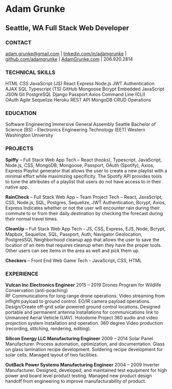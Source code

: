 # Adam Grunke
## Seattle, WA		Full Stack Web Developer		

### CONTACT
<adam.grunke@gmail.com> | [linkedin.com/in/adamgrunke](https://www.linkedin.com/in/adamgrunke/) | [github.com/adamgrunke](https://github.com/adamgrunke) | [AdamGrunke.com](adamgrunke.com) | 206.920.2814

### TECHNICAL SKILLS
 HTML 	   CSS	       JavaScript (JS)	   React	   Express		   Node.js		   JWT Authentication  
 AJAX	   SQL	       Typescript (TS)	   GitHub	   Mongoose	       Bcrypt 		   Embedded JavaScript 
 JSON	   Git	       PostgreSQL	       Django	   Passport 	   Axios		   Command Line (CLI)  
 OAuth	   Agile	   Sequelize	       Heroku	   REST API 	   MongoDB	       CRUD Operations     

### EDUCATION
Software Engineering Immersive 						General Assembly Seattle
Bachelor of Science (BS) - Electronics Engineering Technology (EET)		Western Washington University

### PROJECTS
**Spiffy** – Full Stack Web App
Tech – React (hooks), Typescript, JavaScript, Node.js, CSS, MongoDB, Mongoose, Passport, OAuth (Spotify), Axios, Express
Playlist generator that allows the user to create a new playlist with a minimal effort while maximizing specificity. The Spotify API provides tools to tune the attributes of a playlist that users do not have access to in their native app. 

**RainCheck** – Full Stack Web App – Team Project
Tech – React, JavaScript, CSS, Node.js, SQL, Postgres, Sequelize, JWT Authentication, Bcrypt, Axios, Express
Indicates whether or not the user will encounter rain during their commute to or from their daily destination by checking the forecast during their normal travel times. 

**CleanUp** – Full Stack Web App
Tech - JS, CSS, Express, EJS, Node, Bcrypt, Mapbox, Sequelize, SQL, Passport, Auth, Navigator Geolocation, PostgresSQL
Neighborhood cleanup app that allows the user to save the location of an item that requires cleanup when they have the proper tools. Other users can see items in the area as well and pick them up. 

**Checkers** – Front End Web Game
Tech - JavaScript, CSS, HTML

### EXPERIENCE
**Vulcan Inc			Electronics Engineer**						2015 – 2019
Drones Program for Wildlife Conservation (anti-poaching)	
RF Communications for long range drone operations. Video streaming from inflight payload to ground control. EO/IR camera payload operations. Design/Create off-grid solar powered ground control locations. Designed portable and permanent antenna installations for communications link to Unmanned Aerial Vehicle (UAV).
Holodome Project
360 audio and video projection system installation and operation. 360 degree Video production (recording, stitching, rendering, editing). 

**Silicon Energy LLC		Manufacturing Engineer**					2009 – 2014
Solar Panel Manufacturer. Process automation, optimization, and documentation. Glass on glass lamination recipe development. Soldering recipe development for solar cells. Managed layout of two facilities. 

**OutBack Power Systems	Manufacturing Engineer**					2004 – 2009
Inverter Manufacturer. Designed, developed, and maintained test equipment for high power and board level product testing. Managed new product design handoff from engineering to improve manufacturability of product. 
